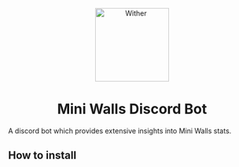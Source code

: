 <div align="center">
  <img src="https://images-wixmp-ed30a86b8c4ca887773594c2.wixmp.com/f/2904f31a-77ba-45b6-9f62-184e2a7a5190/d6wiivv-44ce6e51-0a91-44d1-a795-d75075dfd26f.png?token=eyJ0eXAiOiJKV1QiLCJhbGciOiJIUzI1NiJ9.eyJzdWIiOiJ1cm46YXBwOjdlMGQxODg5ODIyNjQzNzNhNWYwZDQxNWVhMGQyNmUwIiwiaXNzIjoidXJuOmFwcDo3ZTBkMTg4OTgyMjY0MzczYTVmMGQ0MTVlYTBkMjZlMCIsIm9iaiI6W1t7InBhdGgiOiJcL2ZcLzI5MDRmMzFhLTc3YmEtNDViNi05ZjYyLTE4NGUyYTdhNTE5MFwvZDZ3aWl2di00NGNlNmU1MS0wYTkxLTQ0ZDEtYTc5NS1kNzUwNzVkZmQyNmYucG5nIn1dXSwiYXVkIjpbInVybjpzZXJ2aWNlOmZpbGUuZG93bmxvYWQiXX0.xVu8FnIUqVpg89OrIQOeU20o8cyxAqoWVZV9Gj-C7Cg" alt="Wither" width=150 /><br />
  <h1>Mini Walls Discord Bot</h1>
</div>
A discord bot which provides extensive insights into Mini Walls stats.

<h2>How to install</h2>
